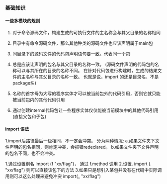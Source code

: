 ### 基础知识

#### 一些多模块的规则
1. 对于命令源码文件，构建生成的可执行文件的主名称会与其父目录的名称相同
2. 目录中有命令源码文件，那么其他种类的源码文件也应该声明属于main包
3. 同目录下的源码文件的代码包声明语句要一致。代表同一个包
4. 总是应该让声明的包名与其父目录的名称一致。
(源码文件声明的代码包的名称可以与其所在的目录的名称不同。
在针对代码包进行构建时，生成的结果文件的主名称与其父目录的名称一致。
也就是说，import 的还是目录名，不是package名)

5. 名称的首字母为大写的程序实体才可以被当前包外的代码引用，否则它就只能被当前包内的其他代码引用
6. 通过创建internal代码包让一些程序实体仅仅能被当前模块中的其他代码引用(直接父包和子包)

#### import 语法
1.import后路径最后一级相同，不一定会冲突。
分为两种情况:
a.如果文件夹下文件声明的包名相同，则肯定冲突，会报错redeclared。
b.如果文件夹下文件声明的包名不同，也不会冲突。

1.通过设置别名 import (f "xx/flag")， 通过 f.method 调用
2.设置. import (. "xx/flag") 则可以直接该包下的方法
3.如果只是想引入某包并没有在代码中实际调用则可以这么处理来避免冲突 import(_ "xx/flag")

